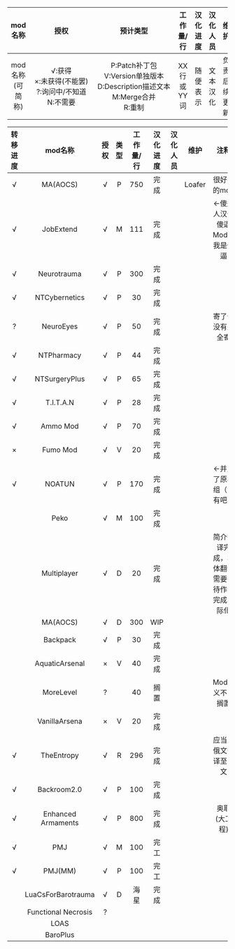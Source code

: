 |mod名称|授权|预计类型|工作量/行|汉化进度|汉化人员|维护|注释|
|:--:|:--:|:--:|:--:|:--:|:--:|:--:|:--:|
|mod名称(可简称)|<div style="width:130px">√:获得<br>×:未获得(不能罢)<br>?:询问中/不知道<br>N:不需要|<div style="width:170px">P:Patch补丁包<br>V:Version单独版本<br>D:Description描述文本<br>M:Merge合并<br>R:重制|XX行或YY词|随便表示|文本汉化|负责后续更新|你的摸鱼之言|

|转移进度|mod名称|授权|类型|工作量/行|汉化进度|汉化人员|维护|注释|
|:--:|:--:|:--:|:--:|:--:|:--:|:--:|:--:|:--:|
|√|MA(AOCS)          |√|P|750|完成 ||Loafer|很好啊的mod|
|√|JobExtend         |√|M|111|完成 |||←傻逼人汉化傻逼Mod，我是傻逼|
|√|Neurotrauma       |√|P|300|完成 ||||
|√|NTCybernetics     |√|P|30 |完成 ||||
|?|NeuroEyes         |√|P|50 |完成 |||寄了但没有完全寄|
|√|NTPharmacy        |√|P|44 |完成 ||||
|√|NTSurgeryPlus     |√|P|65 |完成 ||||
|√|T.I.T.A.N         |√|P|28 |完成 ||||
|√|Ammo Mod          |√|P|70 |完成 ||||
|×|Fumo Mod          |√|V|20 |完成 ||||
|√|NOATUN            |√|P|170|完成 |||←并入了原模组（没有吧）|
||Peko               |√|M|100|完成 ||||
||Multiplayer        |√|D|20 |完成 |||简介翻译完成，本体翻译需要等待作者完成国际化|
||MA(AOCS)           |√|D|300|WIP ||||
||Backpack           |√|P|30 |完成 ||||
||AquaticArsenal     |×|V|40 |完成 ||||
||MoreLevel          |?||40 |搁置 |||Mod意义不明 搁置|
||VanillaArsena      |×|V|20 |完成 ||||
|√|TheEntropy        |√|R|296|完成 |||应当从俄文翻译至中文|
|√|Backroom2.0       |√|P|100|完成 ||||
|√|Enhanced Armaments|√|P|800|完成 |||奥耶(大工程)|
|√|PMJ               |√|M|100|完工 ||||
|√|PMJ(MM)           |√|P|100|完工 ||||
||LuaCsForBarotrauma |√|D|海星|完成||||
||Functional Necrosis|?||||||
||LOAS||||||
||BaroPlus|